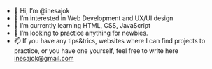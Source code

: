 - 👋 Hi, I’m @inesajok
- 👀 I’m interested in Web Development and UX/UI design
- 🌱 I’m currently learning HTML, CSS, JavaScript
- 💞️ I’m looking to practice anything for newbies.
- 📫 If you have any tips&trics, websites where I can find projects to practice, or you have one yourself, feel free to write here inesajok@gmail.com

<!---
inesajok/inesajok is a ✨ special ✨ repository because its `README.md` (this file) appears on your GitHub profile.
You can click the Preview link to take a look at your changes.
--->
